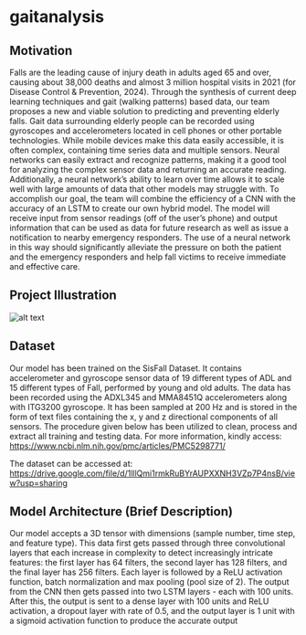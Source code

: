 # gaitanalysis

## Motivation
Falls are the leading cause of injury death in adults aged 65 and over, causing about 38,000 deaths
and almost 3 million hospital visits in 2021 (for Disease Control & Prevention, 2024). Through
the synthesis of current deep learning techniques and gait (walking patterns) based data, our team
proposes a new and viable solution to predicting and preventing elderly falls. Gait data surrounding
elderly people can be recorded using gyroscopes and accelerometers located in cell phones or other
portable technologies. While mobile devices make this data easily accessible, it is often complex,
containing time series data and multiple sensors. Neural networks can easily extract and recognize
patterns, making it a good tool for analyzing the complex sensor data and returning an accurate
reading. Additionally, a neural network’s ability to learn over time allows it to scale well with large
amounts of data that other models may struggle with.
To accomplish our goal, the team will combine the efficiency of a CNN with the accuracy of an
LSTM to create our own hybrid model. The model will receive input from sensor readings (off
of the user’s phone) and output information that can be used as data for future research as well as
issue a notification to nearby emergency responders. The use of a neural network in this way should
significantly alleviate the pressure on both the patient and the emergency responders and help fall
victims to receive immediate and effective care.
## Project Illustration
![alt text](https://github.com/rpandya5/gaitanalysis/blob/main/images/project-illustration.png)
## Dataset
Our model has been trained on the SisFall Dataset. It contains accelerometer and gyroscope sensor data of 19 different types of ADL and 15 different types of Fall, performed by young and old adults. The data has been recorded using the ADXL345 and MMA8451Q accelerometers along with ITG3200 gyroscope. It has been sampled at 200 Hz and is stored in the form of text files containing the x, y and z directional components of all sensors. The procedure given below has been utilized to clean, process and extract all training and testing data. For more information, kindly access:
https://www.ncbi.nlm.nih.gov/pmc/articles/PMC5298771/

The dataset can be accessed at:
https://drive.google.com/file/d/1lllQmi1rmkRuBYrAUPXXNH3VZp7P4nsB/view?usp=sharing
## Model Architecture (Brief Description)
Our model accepts a 3D tensor with dimensions (sample number,
time step, and feature type). This data first gets passed through three convolutional layers that each
increase in complexity to detect increasingly intricate features: the first layer has 64 filters, the
second layer has 128 filters, and the final layer has 256 filters. Each layer is followed by a ReLU
activation function, batch normalization and max pooling (pool size of 2).
The output from the CNN then gets passed into two LSTM layers - each with 100 units. After this,
the output is sent to a dense layer with 100 units and ReLU activation, a dropout layer with rate of
0.5, and the output layer is 1 unit with a sigmoid activation function to produce the accurate output
